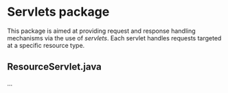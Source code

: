 # Servlets package
This package is aimed at providing request and response handling mechanisms via the use of _servlets_. Each servlet handles requests targeted at a specific resource type.

## ResourceServlet.java
...